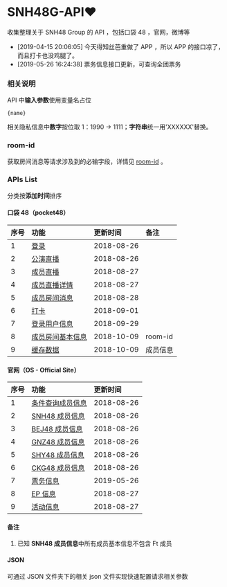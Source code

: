 # SNH48G-API:heart:

收集整理关于 SNH48 Group 的 API ，包括口袋 48 ，官网，微博等

* [2019-04-15 20:06:05] 今天得知丝芭重做了 APP ，所以 APP 的接口凉了， 而且打卡也没鸡腿了。
* [2019-05-26 16:24:38] 票务信息接口更新，可查询全团票务

### 相关说明

API 中**输入参数**使用变量名占位

```
{name}
```

相关隐私信息中**数字**按位取 1：1990 -> 1111；**字符串**统一用'XXXXXX'替换。

### room-id

获取房间消息等请求涉及到的必输字段，详情见 [room-id](https://github.com/theprimone/SNH48G-API/blob/master/pocket48/room-id.md) 。

### APIs List

分类按**添加时间**排序

#### 口袋 48（pocket48）

| 序号 | 功能 | 更新时间 | 备注 |
| ---- | :--- | :-------- | :-- |
| 1 | [登录](https://github.com/theprimone/SNH48G-API/blob/master/pocket48/login.md) | 2018-08-26 |  |
| 2 | [公演直播](https://github.com/theprimone/SNH48G-API/blob/master/pocket48/group-live.md) | 2018-08-26 |  |
| 3 | [成员直播](https://github.com/theprimone/SNH48G-API/blob/master/pocket48/member-live.md) | 2018-08-27 |  |
| 4 | [成员直播详情](https://github.com/theprimone/SNH48G-API/blob/master/pocket48/live-detail.md) | 2018-08-27|  |
| 5 | [成员房间消息](https://github.com/theprimone/SNH48G-API/blob/master/pocket48/member-room-message.md) | 2018-08-28|  |
| 6 | [打卡](https://github.com/theprimone/SNH48G-API/blob/master/pocket48/check-in.md) | 2018-09-01|  |
| 7 | [登录用户信息](https://github.com/theprimone/SNH48G-API/blob/master/pocket48/user-info.md) | 2018-09-29|  |
| 8 | [成员房间基本信息](https://github.com/theprimone/SNH48G-API/blob/master/pocket48/room-info.md) | 2018-10-09| room-id |
| 9 | [缓存数据](https://github.com/theprimone/SNH48G-API/blob/master/pocket48/overview.md) | 2018-10-09| 成员信息 |

#### 官网（OS - Official Site）

| 序号 | 功能 | 更新时间 |
| ---- | :--- | :-------- |
| 1 | [条件查询成员信息](https://github.com/theprimone/SNH48G-API/blob/master/OS/members.md) | 2018-08-26 |
| 2 | [SNH48 成员信息](https://github.com/theprimone/SNH48G-API/blob/master/OS/SNH48-members.md) | 2018-08-26 |
| 3 | [BEJ48 成员信息](https://github.com/theprimone/SNH48G-API/blob/master/OS/BEJ48-members.md) | 2018-08-26 |
| 4 | [GNZ48 成员信息](https://github.com/theprimone/SNH48G-API/blob/master/OS/GNZ48-members.md) | 2018-08-26 |
| 5 | [SHY48 成员信息](https://github.com/theprimone/SNH48G-API/blob/master/OS/SHY48-members.md) | 2018-08-26 |
| 6 | [CKG48 成员信息](https://github.com/theprimone/SNH48G-API/blob/master/OS/CKG48-members.md) | 2018-08-26 |
| 7 | [票务信息](https://github.com/theprimone/SNH48G-API/blob/master/OS/tickets-info.md) | 2019-05-26 |
| 8 | [EP 信息](https://github.com/theprimone/SNH48G-API/blob/master/OS/ep.md) | 2018-08-27 |
| 9 | [活动信息](https://github.com/theprimone/SNH48G-API/blob/master/OS/event.md) | 2018-08-27 |

#### 备注

1. 已知 **SNH48 成员信息**中所有成员基本信息不包含 Ft 成员

#### JSON

可通过 JSON 文件夹下的相关 json 文件实现快速配置请求相关参数

